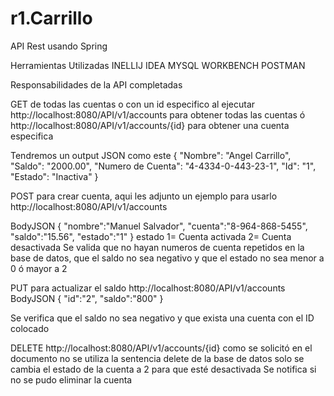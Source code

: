 # r1.Carrillo
 API Rest usando Spring 
 
 Herramientas Utilizadas
INELLIJ IDEA
MYSQL WORKBENCH
POSTMAN
 
 Responsabilidades de la API completadas
 
 GET de todas las cuentas o con un id especifico 
 al ejecutar http://localhost:8080/API/v1/accounts para obtener todas las cuentas 
 ó http://localhost:8080/API/v1/accounts/{id} para obtener una cuenta especifica
 
 Tendremos un output JSON como este
     {
        "Nombre": "Angel Carrillo",
        "Saldo": "2000.00",
        "Numero de Cuenta": "4-4334-0-443-23-1",
        "Id": "1",
        "Estado": "Inactiva"
    }
    
POST para crear cuenta, aqui les adjunto un ejemplo para usarlo http://localhost:8080/API/v1/accounts

BodyJSON
{
    "nombre":"Manuel Salvador",
    "cuenta":"8-964-868-5455",
    "saldo":"15.56",
    "estado":"1"
}
estado 1= Cuenta activada 2= Cuenta desactivada
Se valida que no hayan numeros de cuenta repetidos en la base de datos, que el saldo no sea negativo y que el estado no sea menor a 0 ó mayor a 2

PUT para actualizar el saldo  http://localhost:8080/API/v1/accounts
BodyJSON
{
    "id":"2",
    "saldo":"800"
}

Se verifica que el saldo no sea negativo y que exista una cuenta con el ID colocado


DELETE http://localhost:8080/API/v1/accounts/{id}
como se solicitó en el documento no se utiliza la sentencia delete de la base de datos solo se cambia el estado de la cuenta a 2 para que esté desactivada
Se notifica si no se pudo eliminar la cuenta

